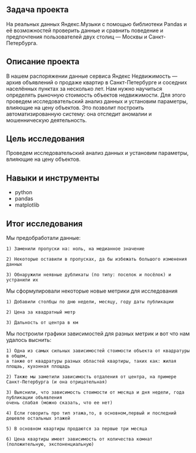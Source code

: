 ## Задача проекта

На реальных данных Яндекс.Музыки c помощью библиотеки Pandas и её возможностей проверить данные и сравнить поведение и предпочтения 
пользователей двух столиц — Москвы и Санкт-Петербурга.

## Описание проекта

В нашем распоряжении данные сервиса Яндекс Недвижимость — архив объявлений о продаже квартир в Санкт-Петербурге и соседних населённых пунктах за несколько лет. 
Нам нужно научиться определять рыночную стоимость объектов недвижимости. 
Для этого проведем исследовательский анализ данных и установим параметры, влияющие на цену объектов. 
Это позволит построить автоматизированную систему: она отследит аномалии и мошенническую деятельность.

## Цель исследования

Проведем исследовательский анализ данных и установим параметры, влияющие на цену объектов.

## Навыки и инструменты

- python
- pandas
- matplotlib

## Итог исследования

Мы предобработали данные:

    1) Заменили пропуски на: ноль, на медианное значение
    
    2) Некоторые оставили в пропусках, да бы избежать большого изменения данных
    
    3) Обнаружили неявные дубликаты (по типу: поселок и посёлок) и устранили их
    
Мы сформулировали некоторые новые метрики для исследования

    1) Добавили столбцы по дню недели, месяцу, году даты публикации
    
    2) Цена за квадратный метр
    
    3) Дальность от центра в км

Мы построили графики зависимостей для разных метрик и вот что нам удалось выснить:

    1) Одна из самых сильных зависимостей стоимости объекта от квадратуры в общем,
    а также от квадратуры разных областей квартиры, таких как: жилая площаь, кухонная площадь
    
    2) Также мы заметили зависимость отдаления от центра, на примере Санкт-Петербурга (и она отрицательная)
    
    3) Выяснили, что зависимость стоимости от месяца и дня недели, года публикации объявления 
    очень слабая (можно сказать, что ее нет)
    
    4) Если говорить про тип этажа,то, в основном,первый и последний дешевле остальных этажей
    
    5) В основном квартиры продаются за первые три месяца
    
    6) Цена квартиры имеет зависимость от количества комнат (положительную, экспоненциальную)


